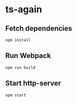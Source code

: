 # ts-again

## Fetch dependencies
```
npm install
```

## Run Webpack
```
npm run build
```

## Start http-server
```
npm start
```
